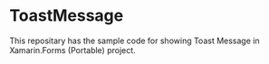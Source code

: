 # ToastMessage

This repositary has the sample code for showing Toast Message in Xamarin.Forms (Portable) project.

